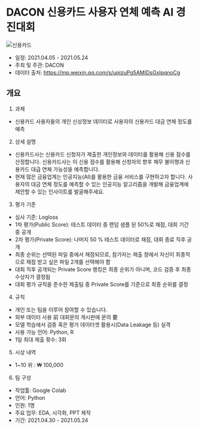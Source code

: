 # DACON 신용카드 사용자 연체 예측 AI 경진대회

![신용카드](https://user-images.githubusercontent.com/76901290/121700153-94b60380-cb0a-11eb-8c22-6052931a08bc.png)

- 일정: 2021.04.05 - 2021.05.24
- 주최 및 주관: DACON
- 데이터 출처: https://mp.weixin.qq.com/s/upjzuPg5AMIDsGxlpqnoCg

## 개요

1. 과제
- 신용카드 사용자들의 개인 신상정보 데이터로 사용자의 신용카드 대금 연체 정도를 예측

2. 상세 설명
- 신용카드사는 신용카드 신청자가 제출한 개인정보와 데이터를 활용해 신용 점수를 산정합니다. 신용카드사는 이 신용 점수를 활용해 신청자의 향후 채무 불이행과 신용카드 대급 연체 가능성을 예측합니다.
- 현재 많은 금융업계는 인공지능(AI)를 활용한 금융 서비스를 구현하고자 합니다. 사용자의 대금 연체 정도를 예측할 수 있는 인공지능 알고리즘을 개발해 금융업계에 제안할 수 있는 인사이트를 발굴해주세요.

3. 평가 기준
- 심사 기준: Logloss
- 1차 평가(Public Score): 테스트 데이터 중 랜덤 샘플 된 50%로 채점, 대회 기간 중 공개
- 2차 평가(Private Score): 나머지 50 % 테스트 데이터로 채점, 대회 종료 직후 공개
- 최종 순위는 선택된 파일 중에서 채점되므로, 참가자는 제출 창에서 자신이 최종적으로 채점 받고 싶은 파일 2개를 선택해야 함
- 대회 직후 공개되는 Private Score 랭킹은 최종 순위가 아니며, 코드 검증 후 최종 수상자가 결정됨
- 대회 평가 규칙을 준수한 제출팀 중 Private Score를 기준으로 최종 순위를 결정

4. 규칙
- 개인 또는 팀을 이루어 참여할 수 있습니다.
- 외부 데이터 사용 前 대회문의 게시판에 문의 要
- 모델 학습에서 검증 혹은 평가 데이터셋 활용시(Data Leakage 등) 실격
- 사용 가능 언어: Python, R
- 1일 최대 제출 횟수: 3회

5. 시상 내역
- 1~10 위 : ₩ 100,000

6. 팀 구성
- 작업툴: Google Colab
- 언어: Python
- 인원: 1명
- 주요 업무: EDA, 시각화, PPT 제작
- 기간: 2021.04.30 - 2021.05.24